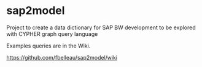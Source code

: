 # sap2model
Project to create a data dictionary for SAP BW development to be explored with CYPHER graph query language

Examples queries are in the Wiki.

https://github.com/fbelleau/sap2model/wiki
